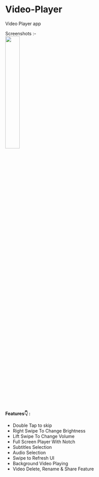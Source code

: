# Video-Player
Video Player app

Screenshots :-
</br>
<img src="https://github.com/manjeetdeswal/Video-Player/blob/master/app/release/1.png" width=30% height=30%/>
</br>
 <b>Features👇 : </b>
<ul>
<li>Double Tap to skip
<li>Right Swipe To Change Brightness
<li>Lift Swipe To Change Volume
<li>Full Screen Player With Notch 
<li>Subtitles Selection
<li>Audio Selection
<li>Swipe to Refresh UI
<li>Background Video Playing
<li>Video Delete, Rename & Share Feature
</ul>
